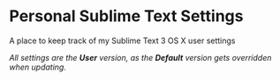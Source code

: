 # Personal Sublime Text Settings
A place to keep track of my Sublime Text 3 OS X user settings

_All settings are the **User** version, as the **Default** version gets overridden when updating._

